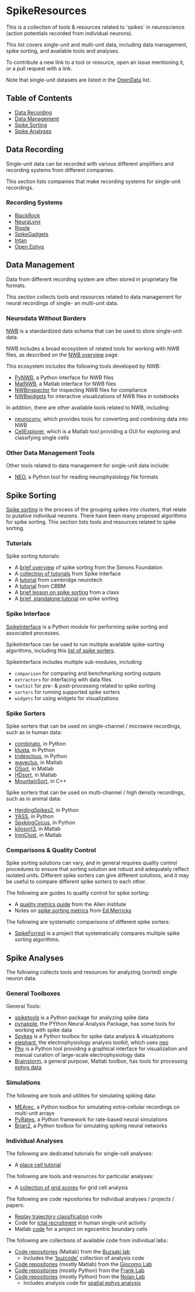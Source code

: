 # SpikeResources

This is a collection of tools & resources related to 'spikes' in neuroscience (action potentials recorded from individual neurons).

This list covers single-unit and multi-unit data, including data management, spike sorting, and available tools and analyses. 

To contribute a new link to a tool or resource, open an issue mentioning it, or a pull request with a link.

Note that single-unit datasets are listed in the 
[OpenData](https://github.com/openlists/ElectrophysiologyData) list.

## Table of Contents

- [Data Recording](#data-recording)
- [Data Management](#data-management)
- [Spike Sorting](#spike-sorting)
- [Spike Analyses](#spike-analyses)

## Data Recording

Single-unit data can be recorded with various different amplifiers and recording systems from different companies. 

This section lists companies that make recording systems for single-unit recordings.

### Recording Systems

- [BlackRock](https://blackrockneurotech.com/)
- [NeuraLynx](https://neuralynx.com/)
- [Ripple](https://rippleneuro.com/)
- [SpikeGadgets](https://spikegadgets.com/)
- [Intan](https://intantech.com/)
- [Open Ephys](https://open-ephys.org/)

## Data Management

Data from different recording system are often stored in proprietary file formats. 

This section collects tools and resources related to data management for neural recordings of single- an multi-unit data. 

### Neurodata Without Borders

[NWB](https://www.nwb.org/) is a standardized data schema that can be used to store single-unit data.

NWB includes a broad ecosystem of related tools for working with NWB files, as described on the 
[NWB overview](https://nwb-overview.readthedocs.io) page.

This ecosystem includes the following tools developed by NWB:
- [PyNWB](https://github.com/NeurodataWithoutBorders/pynwb), a Python interface for NWB files
- [MatNWB](https://github.com/NeurodataWithoutBorders/matnwb), a Matlab interface for NWB files
- [NWBinspector](https://github.com/NeurodataWithoutBorders/nwbinspector) for inspecting NWB files for compliance
- [NWBwidgets](https://github.com/NeurodataWithoutBorders/nwbwidgets) for interactive visualizations of NWB files in notebooks

In addition, there are other available tools related to NWB, including:
- [neuroconv](https://github.com/catalystneuro/neuroconv), which provides tools for converting and combining data into NWB
- [CellExplorer](https://cellexplorer.org/), which is a Matlab tool providing a GUI for exploring and classifying single cells

### Other Data Management Tools

Other tools related to data management for single-unit data include:
- [NEO](https://neuralensemble.org/neo/), a Python tool for reading neurophysiology file formats

## Spike Sorting

[Spike sorting](http://www.scholarpedia.org/article/Spike_sorting) is the process of the grouping spikes into clusters, that relate to putative individual neurons. There have been many proposed algorithms for spike sorting. This section lists tools and resources related to spike sorting.

### Tutorials

Spike sorting tutorials:
- A [brief overview](https://www.simonsfoundation.org/flatiron/center-for-computational-mathematics/image-and-signal-processing/spikeforest/) of spike sorting from the Simons Foundation
- A [collection of tutorials](https://github.com/SpikeInterface/spiketutorials) from Spike Interface
- A [tutorial](https://www.cambridgeneurotech.com/webinars/spike-sorting) from cambridge neurotech
- A [tutorial](https://cbmm.mit.edu/learning-hub/tutorials/computational-tutorial/introduction-spike-sorting) from CBBM
- A [brief lesson on spike sorting](https://github.com/BIPN145/SpikeSorting) from a class
- A [brief, standalone tutorial](https://github.com/michnard/SpikeSortingTutorial) on spike sorting 

### Spike Interface

[SpikeInterface](https://spikeinterface.readthedocs.io/en/latest/) is a Python module for performing spike sorting and associated processes.

SpikeInterface can be used to run multiple available spike-sorting algorithms, including this
[list of spike sorters](https://spikeinterface.readthedocs.io/en/latest/install_sorters.html).

SpikeInterface includes multiple sub-modules, including:
- `comparison` for comparing and benchmarking sorting outputs
- `extractors` for interfacing with data files
- `toolkit` for pre- & post-processing related to spike sorting
- `sorters` for running supported spike sorters
- `widgets` for using widgets for visualizations

### Spike Sorters

Spike sorters that can be used on single-channel / microwire recordings, such as in human data:
- [combinato](https://github.com/jniediek/combinato), in Python
- [klusta](https://github.com/kwikteam/klusta), in Python
- [tridesclous](https://github.com/tridesclous/tridesclous), in Python
- [waveclus](https://github.com/csn-le/wave_clus), in Matlab
- [OSort](https://www.urut.ch/new/serendipity/index.php?/pages/osort.html), in Matlab
- [HDsort](https://git.bsse.ethz.ch/hima_public/HDsort), in Matlab
- [MountainSort](https://github.com/flatironinstitute/mountainsort), in C++

Spike sorters that can be used on multi-channel / high density recordings, such as in animal data:
- [HerdingSpikes2](https://github.com/mhhennig/hs2), in Python
- [YASS](https://github.com/paninski-lab/yass), in Python
- [SpykingCircus](https://github.com/spyking-circus/spyking-circus), in Python
- [kilosort3](https://github.com/MouseLand/Kilosort), in Matlab
- [IronClust](https://github.com/flatironinstitute/ironclust), in Matlab

### Comparisons & Quality Control

Spike sorting solutions can vary, and in general requires quality control procedures to ensure that sorting solution are robust and adequately reflect isolated units. Different spike sorters can give different solutions, and it may be useful to compare different spike sorters to each other. 

The following are guides to quality control for spike sorting:
- A [quality metrics guide](https://allensdk.readthedocs.io/en/latest/_static/examples/nb/ecephys_quality_metrics.html) from the Allen institute
- Notes on [spike sorting metrics](https://edmerix.github.io/SpikeSorting/) from [Ed Merricks](https://edmerix.github.io/)

The following are systematic comparisons of different spike sorters:
- [SpikeForrest](https://spikeforest.flatironinstitute.org/) is a project that systematically compares multiple spike sorting algorithms.

## Spike Analyses

The following collects tools and resources for analyzing (sorted) single neuron data. 

### General Toolboxes

General Tools:

- [spiketools](https://github.com/spiketools/spiketools) is a Python package for analyzing spike data
- [pynapple](https://github.com/PeyracheLab/pynapple), the PYthon Neural Analysis Package, has some tools for working with spike data
- [Spykes](https://github.com/KordingLab/spykes) is a Python toolbox for spike data analysis & visualizations
- [elephant](https://github.com/NeuralEnsemble/elephant), the electrophysiology analysis toolkit, which uses [neo](https://github.com/NeuralEnsemble/python-neo)
- [Phy](https://phy.readthedocs.io/en/latest/) is a Python tool providing a graphical interface for visualization and manual curation of large-scale electrophysiology data
- [Brainstorm](https://neuroimage.usc.edu/brainstorm/), a general purpose, Matlab toolbox, has tools for processing 
[ephys data](https://neuroimage.usc.edu/brainstorm/e-phys/Introduction)

### Simulations

The following are tools and utilities for simulating spiking data:
- [MEArec](https://github.com/alejoe91/MEArec), a Python toolbox for simulating extra-cellular recordings on multi-unit arrays
- [PyRates](https://github.com/pyrates-neuroscience/PyRates), a Python framework for rate-based neural simulations
- [Brian2](https://brian2.readthedocs.io/en/stable/), a Python toolbox for simulating spiking neural networks

### Individual Analyses

The following are dedicated tutorials for single-cell analyses:
- A [place cell tutorial](https://github.com/PeyracheLab/Tutorial_HDPlaceCells_Analysis)

The following are tools and resources for particular analyses:
- A [collection of grid scores](https://github.com/klaragerlei/grid_score) for grid cell analysis

The following are code repositories for individual analyses / projects / papers:
- [Replay trajectory classification](https://github.com/Eden-Kramer-Lab/replay_trajectory_classification) code
- Code for [ictal recruitment](https://github.com/edmerix/Merricks-et-al-JNeurosci-2021) in human single-unit activity
- Matlab [code](https://github.com/NeuroLuke/KunzNeuron2021) for a project on egocentric boundary cells

The following are collections of available code from individual labs:
- [Code repositories](https://github.com/buzsakilab) (Matlab) from the [Buzsaki lab](https://buzsakilab.com/)
    - Includes the ['buzcode'](https://github.com/buzsakilab/buzcode) collection of analysis code
- [Code repositories](https://github.com/GiocomoLab) (mostly Matlab) from the [Giocomo Lab](https://giocomolab.weebly.com/)
- [Code repositories](https://github.com/LorenFrankLab) (mostly Python) from the [Frank Lab](https://franklab.ucsf.edu/)
- [Code repositories](https://github.com/MattNolanLab/) (mostly Python) from the [Nolan Lab](https://nolanlab.mvm.ed.ac.uk/)
    - Includes analysis code for [spatial ephys analysis](https://github.com/MattNolanLab/SpatialEphysAnalysis)
